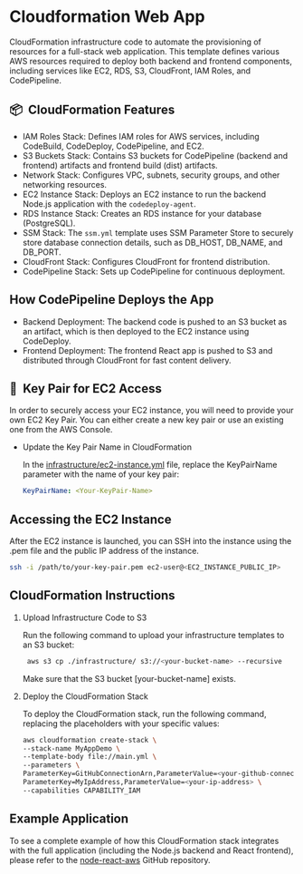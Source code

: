 # Cloudformation Web App

CloudFormation infrastructure code to automate the provisioning of resources for a full-stack web application. This template defines various AWS resources required to deploy both backend and frontend components, including services like EC2, RDS, S3, CloudFront, IAM Roles, and CodePipeline.

## 📦&nbsp; CloudFormation Features

- IAM Roles Stack: Defines IAM roles for AWS services, including CodeBuild, CodeDeploy, CodePipeline, and EC2.
- S3 Buckets Stack: Contains S3 buckets for CodePipeline (backend and frontend) artifacts and frontend build (dist) artifacts.
- Network Stack: Configures VPC, subnets, security groups, and other networking resources.
- EC2 Instance Stack: Deploys an EC2 instance to run the backend Node.js application with the `codedeploy-agent`.
- RDS Instance Stack: Creates an RDS instance for your database (PostgreSQL).
- SSM Stack: The `ssm.yml` template uses SSM Parameter Store to securely store database connection details, such as DB_HOST, DB_NAME, and DB_PORT.
- CloudFront Stack: Configures CloudFront for frontend distribution.
- CodePipeline Stack: Sets up CodePipeline for continuous deployment.

## How CodePipeline Deploys the App

- Backend Deployment: The backend code is pushed to an S3 bucket as an artifact, which is then deployed to the EC2 instance using CodeDeploy.
- Frontend Deployment: The frontend React app is pushed to S3 and distributed through CloudFront for fast content delivery.

## 🔑&nbsp; Key Pair for EC2 Access

In order to securely access your EC2 instance, you will need to provide your own EC2 Key Pair. You can either create a new key pair or use an existing one from the AWS Console.

- Update the Key Pair Name in CloudFormation

  In the [infrastructure/ec2-instance.yml](infrastructure/ec2-instance.yml) file, replace the KeyPairName parameter with the name of your key pair:

  ```yml
  KeyPairName: <Your-KeyPair-Name>
  ```

## Accessing the EC2 Instance

After the EC2 instance is launched, you can SSH into the instance using the .pem file and the public IP address of the instance.

```bash
ssh -i /path/to/your-key-pair.pem ec2-user@<EC2_INSTANCE_PUBLIC_IP>
```

## CloudFormation Instructions

1. Upload Infrastructure Code to S3

   Run the following command to upload your infrastructure templates to an S3 bucket:

   ```bash
    aws s3 cp ./infrastructure/ s3://<your-bucket-name> --recursive
   ```

   Make sure that the S3 bucket [your-bucket-name] exists.

2. Deploy the CloudFormation Stack

   To deploy the CloudFormation stack, run the following command, replacing the placeholders with your specific values:

   ```bash
   aws cloudformation create-stack \
   --stack-name MyAppDemo \
   --template-body file://main.yml \
   --parameters \
   ParameterKey=GitHubConnectionArn,ParameterValue=<your-github-connection-arn> \
   ParameterKey=MyIpAddress,ParameterValue=<your-ip-address> \
   --capabilities CAPABILITY_IAM
   ```

## Example Application

To see a complete example of how this CloudFormation stack integrates with the full application (including the Node.js backend and React frontend), please refer to the [node-react-aws](https://github.com/mohamedsamara/node-react-aws) GitHub repository.
